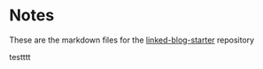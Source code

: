 # Notes
These are the markdown files for the [linked-blog-starter](https://github.com/matthewwong525/linked-blog-starter) repository

testttt
